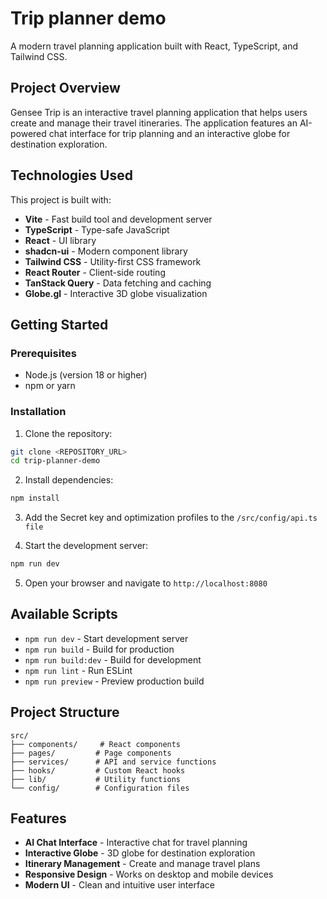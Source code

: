 # Trip planner demo

A modern travel planning application built with React, TypeScript, and Tailwind CSS.

## Project Overview

Gensee Trip is an interactive travel planning application that helps users create and manage their travel itineraries. The application features an AI-powered chat interface for trip planning and an interactive globe for destination exploration. 

## Technologies Used

This project is built with:

- **Vite** - Fast build tool and development server
- **TypeScript** - Type-safe JavaScript
- **React** - UI library
- **shadcn-ui** - Modern component library
- **Tailwind CSS** - Utility-first CSS framework
- **React Router** - Client-side routing
- **TanStack Query** - Data fetching and caching
- **Globe.gl** - Interactive 3D globe visualization

## Getting Started

### Prerequisites

- Node.js (version 18 or higher)
- npm or yarn

### Installation

1. Clone the repository:
```bash
git clone <REPOSITORY_URL>
cd trip-planner-demo
```

2. Install dependencies:
```bash
npm install
```

3. Add the Secret key and optimization profiles to the `/src/config/api.ts file`

4. Start the development server:
```bash
npm run dev
```

5. Open your browser and navigate to `http://localhost:8080`

## Available Scripts

- `npm run dev` - Start development server
- `npm run build` - Build for production
- `npm run build:dev` - Build for development
- `npm run lint` - Run ESLint
- `npm run preview` - Preview production build

## Project Structure

```
src/
├── components/     # React components
├── pages/         # Page components
├── services/      # API and service functions
├── hooks/         # Custom React hooks
├── lib/           # Utility functions
└── config/        # Configuration files
```

## Features

- **AI Chat Interface** - Interactive chat for travel planning
- **Interactive Globe** - 3D globe for destination exploration
- **Itinerary Management** - Create and manage travel plans
- **Responsive Design** - Works on desktop and mobile devices
- **Modern UI** - Clean and intuitive user interface

